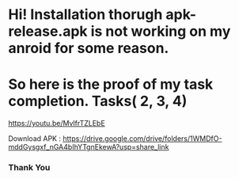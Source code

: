 # Hi! Installation thorugh apk-release.apk is not working on my anroid for some reason.
# So here is the proof of my task completion. Tasks( 2, 3, 4)

https://youtu.be/MvlfrTZLEbE

Download APK : https://drive.google.com/drive/folders/1WMDfO-mddGysgxf_nGA4bIhYTgnEkewA?usp=share_link

### Thank You
